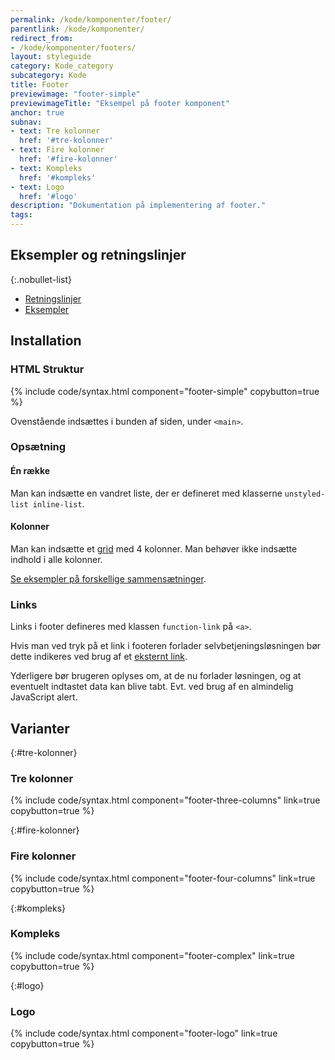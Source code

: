 ```yaml
---
permalink: /kode/komponenter/footer/
parentlink: /kode/komponenter/
redirect_from:
- /kode/komponenter/footers/
layout: styleguide
category: Kode_category
subcategory: Kode
title: Footer
previewimage: "footer-simple"
previewimageTitle: "Eksempel på footer komponent"
anchor: true
subnav:
- text: Tre kolonner
  href: '#tre-kolonner'
- text: Fire kolonner
  href: '#fire-kolonner'
- text: Kompleks
  href: '#kompleks'
- text: Logo
  href: '#logo'
description: "Dokumentation på implementering af footer."
tags:
---
```


## Eksempler og retningslinjer

{:.nobullet-list}
- <a href="/komponenter/footer/#retningslinjer">Retningslinjer</a>
- <a href="/komponenter/footer/">Eksempler</a>

## Installation

### HTML Struktur

{% include code/syntax.html component="footer-simple" copybutton=true %}

Ovenstående indsættes i bunden af siden, under `<main>`.

### Opsætning

#### Én række
Man kan indsætte en vandret liste, der er defineret med klasserne `unstyled-list inline-list`.

#### Kolonner

Man kan indsætte et <a href="/kode/grid/">grid</a> med 4 kolonner. Man behøver ikke indsætte indhold i alle kolonner.

<a href="/komponenter/footer/#tre-kolonner">Se eksempler på forskellige sammensætninger</a>.

### Links

Links i footer defineres med klassen `function-link` på `<a>`.

Hvis man ved tryk på et link i footeren forlader selvbetjeningsløsningen bør dette indikeres ved brug af et <a href="/design/typografi/links/#eksternt-link">eksternt link</a>.

Yderligere bør brugeren oplyses om, at de nu forlader løsningen, og at eventuelt indtastet data kan blive tabt. Evt. ved brug af en almindelig JavaScript alert.

## Varianter

{:#tre-kolonner}
### Tre kolonner

{% include code/syntax.html component="footer-three-columns" link=true copybutton=true %}

{:#fire-kolonner}
### Fire kolonner
{% include code/syntax.html component="footer-four-columns" link=true copybutton=true %}

{:#kompleks}
### Kompleks
{% include code/syntax.html component="footer-complex" link=true copybutton=true %}

{:#logo}
### Logo
{% include code/syntax.html component="footer-logo" link=true copybutton=true %}
